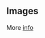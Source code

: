 ## Images
More [info](https://www.labelvisor.com/preparing-your-dataset-for-yolov8-a-complete-guide/)